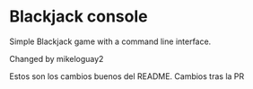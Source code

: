 # Blackjack console

Simple Blackjack game with a command line interface.

Changed by mikeloguay2

Estos son los cambios buenos del README. Cambios tras la PR

